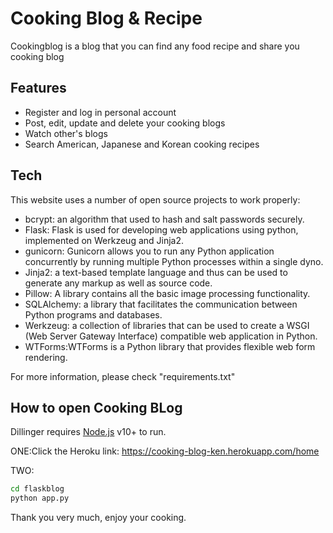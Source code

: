 # Cooking Blog & Recipe


Cookingblog is a blog that you can find any food recipe and share you cooking blog


## Features

- Register and log in personal account
- Post, edit, update and delete your cooking blogs
- Watch other's blogs
- Search American, Japanese and Korean cooking recipes

## Tech

This website uses a number of open source projects to work properly:

- bcrypt: an algorithm that used to hash and salt passwords securely. 
- Flask: Flask is used for developing web applications using python, implemented on Werkzeug and Jinja2.
- gunicorn: Gunicorn allows you to run any Python application concurrently by running multiple Python processes within a single dyno.
- Jinja2: a text-based template language and thus can be used to generate any markup as well as source code.
- Pillow: A library contains all the basic image processing functionality.
- SQLAlchemy: a library that facilitates the communication between Python programs and databases. 
- Werkzeug: a collection of libraries that can be used to create a WSGI (Web Server Gateway Interface) compatible web application in Python.
- WTForms:WTForms is a Python library that provides flexible web form rendering.

For more information, please check "requirements.txt"

## How to open Cooking BLog

Dillinger requires [Node.js](https://nodejs.org/) v10+ to run.

ONE:Click the Heroku link: https://cooking-blog-ken.herokuapp.com/home

TWO:
```sh
cd flaskblog
python app.py
```

Thank you very much, enjoy your cooking. 